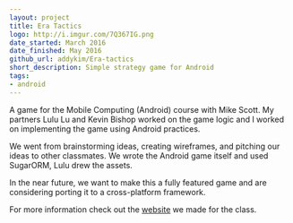 ```yaml
---
layout: project
title: Era Tactics
logo: http://i.imgur.com/7Q367IG.png
date_started: March 2016
date_finished: May 2016
github_url: addykim/Era-tactics
short_description: Simple strategy game for Android
tags:
- android
---
```


A game for the Mobile Computing (Android) course with Mike Scott. My partners Lulu Lu and Kevin Bishop worked on the game logic and I worked on implementing the game using Android practices. 

We went from brainstorming ideas, creating wireframes, and pitching our ideas to other classmates. We wrote the Android game itself and used SugarORM, Lulu drew the assets. 

In the near future, we want to make this a fully featured game and are considering porting it to a cross-platform framework.

For more information check out the [website](http://addy.tech/Era-Tactics/) we made for the class.
